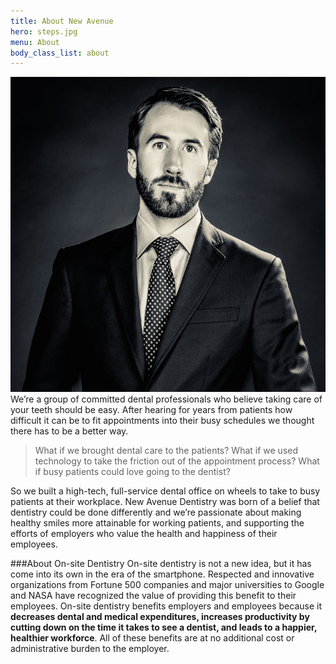 ```yaml
---
title: About New Avenue
hero: steps.jpg
menu: About
body_class_list: about
---
```

![Founder and Dentist, Michael Foosheé, D.D.S.](../images/feature/drfooshee.jpg?classes=foosh)
We’re a group of committed dental professionals who believe taking care of your teeth should be easy. After hearing for years from patients how difficult it can be to fit appointments into their busy schedules we thought there has to be a better way.

>What if we brought dental care to the patients? What if we used technology to take the friction out of the appointment process? What if busy patients could love going to the dentist?

So we built a high-tech, full-service dental office on wheels to take to busy patients at their workplace. New Avenue Dentistry was born of a belief that dentistry could be done differently and we’re passionate about making healthy smiles more attainable for working patients, and supporting the efforts of employers who value the health and happiness of their employees.

###About On-site Dentistry
On-site dentistry is not a new idea, but it has come into its own in the era of the smartphone. Respected and innovative organizations from Fortune 500 companies and major universities to Google and NASA have recognized the value of providing this benefit to their employees. On-site dentistry benefits employers and employees because it **decreases dental and medical expenditures, increases productivity by cutting down on the time it takes to see a dentist, and leads to a happier, healthier workforce**. All of these benefits are at no additional cost or administrative burden to the employer.
